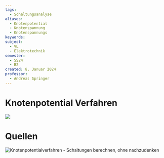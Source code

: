 ```yaml
---
tags:
  - Schaltungsanalyse
aliases:
  - Knotenpotential
  - Knotenspannung
  - Knotenspannungs
keywords: 
subject:
  - VL
  - Elektrotechnik
semester:
  - SS24
  - B2
created: 8. Januar 2024
professor:
  - Andreas Springer
---
```

 

# Knotenpotential Verfahren

![](assets/Pasted%20image%2020240102163326.png)

# Quellen

![Knotenpotentialverfahren - Schaltungen berechnen, ohne nachzudenken](https://www.youtube.com/watch?v=SxBQ7VUgzEM)